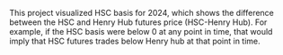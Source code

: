 
This project visualized HSC basis for 2024, which shows the difference between the HSC and Henry Hub futures price (HSC-Henry Hub). For example, if the HSC basis were below 0 at any point in time, that would imply that HSC futures trades below Henry hub at that point in time.
